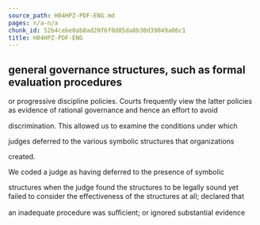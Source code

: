 ```yaml
---
source_path: H04HPZ-PDF-ENG.md
pages: n/a-n/a
chunk_id: 52b4cebe0ab8ad20f6f0d85da8b30d39049a06c1
title: H04HPZ-PDF-ENG
---
```

## general governance structures, such as formal evaluation procedures

or progressive discipline policies. Courts frequently view the latter policies as evidence of rational governance and hence an eﬀort to avoid

discrimination. This allowed us to examine the conditions under which

judges deferred to the various symbolic structures that organizations

created.

We coded a judge as having deferred to the presence of symbolic

structures when the judge found the structures to be legally sound yet failed to consider the eﬀectiveness of the structures at all; declared that

an inadequate procedure was suﬃcient; or ignored substantial evidence
